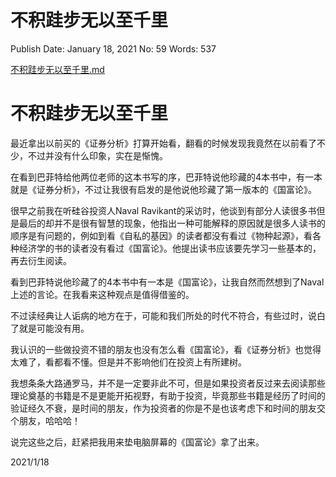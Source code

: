 # 不积跬步无以至千里

Publish Date: January 18, 2021
No: 59
Words: 537

[不积跬步无以至千里.md](%E4%B8%8D%E7%A7%AF%E8%B7%AC%E6%AD%A5%E6%97%A0%E4%BB%A5%E8%87%B3%E5%8D%83%E9%87%8C%2055cc02b231e244bd9fb157b350099675.md)

# 不积跬步无以至千里

最近拿出以前买的《证券分析》打算开始看，翻看的时候发现我竟然在以前看了不少，不过并没有什么印象，实在是惭愧。

在看到巴菲特给他两位老师的这本书写的序，巴菲特说他珍藏的4本书中，有一本就是《证券分析》，不过让我很有启发的是他说他珍藏了第一版本的《国富论》。

很早之前我在听硅谷投资人Naval Ravikant的采访时，他谈到有部分人读很多书但是最后的却并不是很有智慧的现象，他指出一种可能解释的原因就是很多人读书的顺序是有问题的，例如到看《自私的基因》的读者都没有看过《物种起源》，看各种经济学的书的读者没有看过《国富论》。他提出读书应该要先学习一些基本的，再去衍生阅读。

看到巴菲特说他珍藏了的4本书中有一本是《国富论》，让我自然而然想到了Naval上述的言论。在我看来这种观点是值得借鉴的。

不过读经典让人诟病的地方在于，可能和我们所处的时代不符合，有些过时，说白了就是可能没有用。

我认识的一些做投资不错的朋友也没有怎么看《国富论》，看《证券分析》也觉得太难了，看都看不懂。但是并不影响他们在投资上有所建树。

我想条条大路通罗马，并不是一定要非此不可，但是如果投资者反过来去阅读那些理论奠基的书籍是不是更能开拓视野，有助于投资，毕竟那些书籍是经历了时间的验证经久不衰，是时间的朋友，作为投资者的你是不是也该考虑下和时间的朋友交个朋友，哈哈哈！

说完这些之后，赶紧把我用来垫电脑屏幕的《国富论》拿了出来。

2021/1/18